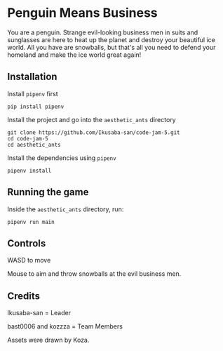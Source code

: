 # Penguin Means Business

You are a penguin. Strange evil-looking business men in suits and sunglasses 
are here to heat up the planet and destroy your beautiful ice world. All you have
are snowballs, but that's all you need to defend your homeland and
make the ice world great again!


## Installation
Install `pipenv` first
```
pip install pipenv
```

Install the project and go into the `aesthetic_ants` directory
```
git clone https://github.com/Ikusaba-san/code-jam-5.git
cd code-jam-5
cd aesthetic_ants
```

Install the dependencies using `pipenv`
```
pipenv install
```

## Running the game
Inside the `aesthetic_ants` directory, run:
```
pipenv run main
```

## Controls
WASD to move

Mouse to aim and throw snowballs at the evil business men.

## Credits
Ikusaba-san = Leader

bast0006 and kozzza = Team Members

Assets were drawn by Koza.
